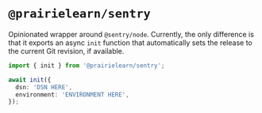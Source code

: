 # `@prairielearn/sentry`

Opinionated wrapper around `@sentry/node`. Currently, the only difference is that it exports an async `init` function that automatically sets the release to the current Git revision, if available.

```ts
import { init } from '@prairielearn/sentry';

await init({
  dsn: 'DSN HERE',
  environment: 'ENVIRONMENT HERE',
});
```
